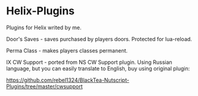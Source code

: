 # Helix-Plugins
Plugins for Helix writed by me.


Door's Saves - saves purchased by players doors. Protected for lua-reload.

Perma Class - makes players classes permanent.

IX CW Support - ported from NS CW Support plugin.
Using Russian language, but you can easily translate to English, buy using original plugin:

https://github.com/rebel1324/BlackTea-Nutscript-Plugins/tree/master/cwsupport
